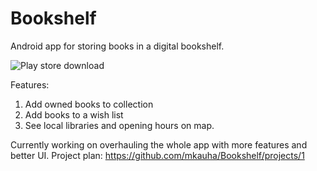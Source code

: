 # Bookshelf
Android app for storing books in a digital bookshelf. 

![Play store download](https://play.google.com/store/apps/details?id=fi.mkauha.bookshelf)

Features:
1. Add owned books to collection
2. Add books to a wish list
3. See local libraries and opening hours on map.

Currently working on overhauling the whole app with more features and better UI.
Project plan: https://github.com/mkauha/Bookshelf/projects/1
